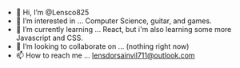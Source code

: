 - 👋 Hi, I’m @Lensco825
- 👀 I’m interested in ... Computer Science, guitar, and games.
- 🌱 I’m currently learning ... React, but i'm also learning some more Javascript and CSS.
- 💞️ I’m looking to collaborate on ... (nothing right now) 
- 📫 How to reach me ... lensdorsainvil711@outlook.com

<!---
Lensco825/Lensco825 is a ✨ special ✨ repository because its `README.md` (this file) appears on your GitHub profile.
You can click the Preview link to take a look at your changes.
--->
